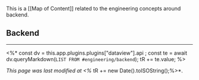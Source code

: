This is a [[Map of Content]] related to the engineering concepts around backend.

## Backend
---
<%*
const dv = this.app.plugins.plugins["dataview"].api ;
const te = await dv.queryMarkdown(`LIST FROM #engineering/backend`);
tR += te.value;
%>

*This page was last modified at <%* tR += new Date().toISOString();%>*.
